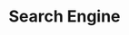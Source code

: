 ---
license: apache-2.0
title: Search Engine
sdk: streamlit
emoji: 🏃
colorFrom: red
colorTo: yellow
short_description: Search Engine With LLM
---
